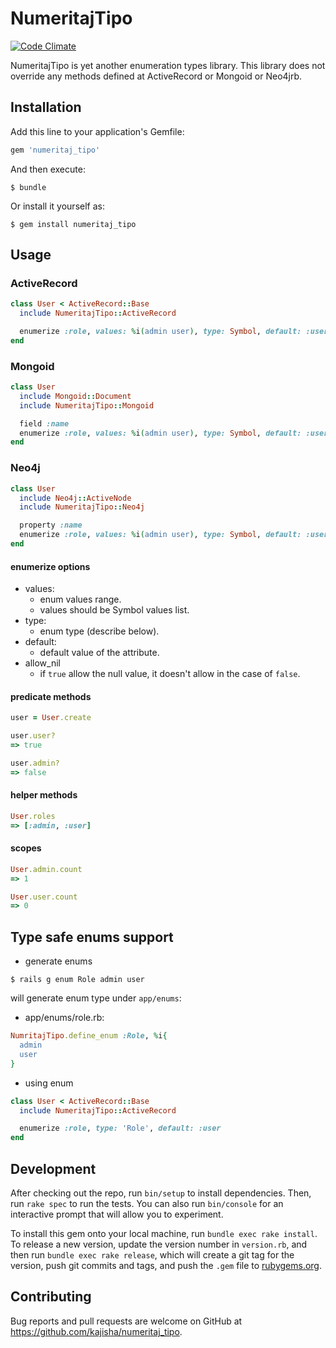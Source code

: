 # NumeritajTipo

[![Code Climate](https://codeclimate.com/github/kajisha/numeritaj_tipo/badges/gpa.svg)](https://codeclimate.com/github/kajisha/numeritaj_tipo)

NumeritajTipo is yet another enumeration types library. This library does not override any methods defined at ActiveRecord or Mongoid or Neo4jrb.

## Installation

Add this line to your application's Gemfile:

```ruby
gem 'numeritaj_tipo'
```

And then execute:

    $ bundle

Or install it yourself as:

    $ gem install numeritaj_tipo

## Usage

### ActiveRecord
```ruby
class User < ActiveRecord::Base
  include NumeritajTipo::ActiveRecord

  enumerize :role, values: %i(admin user), type: Symbol, default: :user
end
```

### Mongoid
```ruby
class User
  include Mongoid::Document
  include NumeritajTipo::Mongoid

  field :name
  enumerize :role, values: %i(admin user), type: Symbol, default: :user
end
```

### Neo4j
```ruby
class User
  include Neo4j::ActiveNode
  include NumeritajTipo::Neo4j

  property :name
  enumerize :role, values: %i(admin user), type: Symbol, default: :user
end
```

#### enumerize options
* values:
  * enum values range.
  * values should be Symbol values list.
* type:
  * enum type (describe below).
* default:
  * default value of the attribute.
* allow_nil
  * if `true` allow the null value, it doesn't allow in the case of `false`.

#### predicate methods
```ruby
user = User.create

user.user?
=> true

user.admin?
=> false
```

#### helper methods
```ruby
User.roles
=> [:admin, :user]
```

#### scopes
```ruby
User.admin.count
=> 1

User.user.count
=> 0
```

## Type safe enums support

* generate enums
```shell
$ rails g enum Role admin user
```

will generate enum type under `app/enums`:

* app/enums/role.rb:
```ruby
NumritajTipo.define_enum :Role, %i{
  admin
  user
}
```

* using enum
```ruby
class User < ActiveRecord::Base
  include NumeritajTipo::ActiveRecord

  enumerize :role, type: 'Role', default: :user
end
```

## Development

After checking out the repo, run `bin/setup` to install dependencies. Then, run `rake spec` to run the tests. You can also run `bin/console` for an interactive prompt that will allow you to experiment.

To install this gem onto your local machine, run `bundle exec rake install`. To release a new version, update the version number in `version.rb`, and then run `bundle exec rake release`, which will create a git tag for the version, push git commits and tags, and push the `.gem` file to [rubygems.org](https://rubygems.org).

## Contributing

Bug reports and pull requests are welcome on GitHub at https://github.com/kajisha/numeritaj_tipo.

